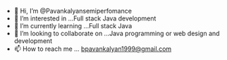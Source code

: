 - 👋 Hi, I’m @Pavankalyansemiperfomance
- 👀 I’m interested in ...Full stack Java development 
- 🌱 I’m currently learning ...Full stack Java 
- 💞️ I’m looking to collaborate on ...Java programming or web design and development 
- 📫 How to reach me ... bpavankalyan1999@gmail.com

<!---
Pavankalyansemiperfomance/Pavankalyansemiperfomance is a ✨ special ✨ repository because its `README.md` (this file) appears on your GitHub profile.
You can click the Preview link to take a look at your changes.
--->
